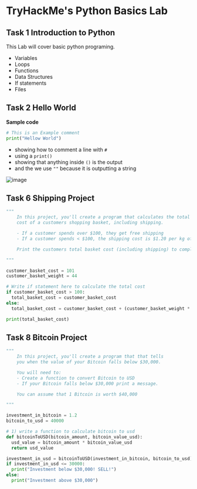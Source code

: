 # TryHackMe's Python Basics Lab

## Task 1 Introduction to Python

This Lab will cover basic python programing.
- Variables
- Loops
- Functions
- Data Structures
- If statements
- Files

## Task 2 Hello World

**Sample code**

```python
# This is an Example comment
print("Hellow World")
```
- showing how to comment a line with `#`
- using a `print()`
- showing that anything inside `()` is the output
- and the we use `""` because it is outputting a string

![image](https://user-images.githubusercontent.com/83407557/128368034-8db68f5e-9630-4097-a1c4-57df54badd3f.png)

## Task 6 Shipping Project

```python
"""
    In this project, you'll create a program that calculates the total
    cost of a customers shopping basket, including shipping.

    - If a customer spends over $100, they get free shipping
    - If a customer spends < $100, the shipping cost is $1.20 per kg of the baskets weight

    Print the customers total basket cost (including shipping) to complete this exercise.

"""

customer_basket_cost = 101
customer_basket_weight = 44

# Write if statement here to calculate the total cost
if customer_basket_cost > 100:
  total_basket_cost = customer_basket_cost
else:
  total_basket_cost = customer_basket_cost + (customer_basket_weight * 1.20)

print(total_basket_cost)


```
## Task 8 Bitcoin Project

```python
"""
    In this project, you'll create a program that that tells
    you when the value of your Bitcoin falls below $30,000.

    You will need to:
    - Create a function to convert Bitcoin to USD
    - If your Bitcoin falls below $30,000 print a message.

    You can assume that 1 Bitcoin is worth $40,000

"""

investment_in_bitcoin = 1.2
bitcoin_to_usd = 40000

# 1) write a function to calculate bitcoin to usd
def bitcoinToUSD(bitcoin_amount, bitcoin_value_usd):
  usd_value = bitcoin_amount * bitcoin_value_usd
  return usd_value

investment_in_usd = bitcoinToUSD(investment_in_bitcoin, bitcoin_to_usd)
if investment_in_usd <= 30000:
  print("Investment below $30,000! SELL!")
else:
  print("Investment above $30,000")
```
